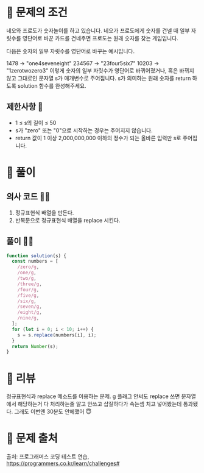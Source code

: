 # 📌 문제의 조건
네오와 프로도가 숫자놀이를 하고 있습니다. 네오가 프로도에게 숫자를 건넬 때 일부 자릿수를 영단어로 바꾼 카드를 건네주면 프로도는 원래 숫자를 찾는 게임입니다.

다음은 숫자의 일부 자릿수를 영단어로 바꾸는 예시입니다.

1478 → "one4seveneight"
234567 → "23four5six7"
10203 → "1zerotwozero3"
이렇게 숫자의 일부 자릿수가 영단어로 바뀌어졌거나, 혹은 바뀌지 않고 그대로인 문자열 s가 매개변수로 주어집니다. s가 의미하는 원래 숫자를 return 하도록 solution 함수를 완성해주세요.

## 제한사항 🤔
* 1 ≤ s의 길이 ≤ 50
* s가 "zero" 또는 "0"으로 시작하는 경우는 주어지지 않습니다.
* return 값이 1 이상 2,000,000,000 이하의 정수가 되는 올바른 입력만 s로 주어집니다.


# 📌 풀이
## 의사 코드 👨‍💻
1. 정규표현식 배열을 만든다.
2. 반복문으로 정규표현식 배열을 replace 시킨다.

## 풀이 👨‍💻

```jsx
function solution(s) {
  const numbers = [
    /zero/g,
    /one/g,
    /two/g,
    /three/g,
    /four/g,
    /five/g,
    /six/g,
    /seven/g,
    /eight/g,
    /nine/g,
  ];
  for (let i = 0; i < 10; i++) {
    s = s.replace(numbers[i], i);
  }
  return Number(s);
}
```

# 📌 리뷰
정규표현식과 replace 메소드를 이용하는 문제.
g 플래그 안써도 replace 쓰면 문자열에서 해당하는거 다 처리하는줄 알고 안쓰고 삽질하다가 속는셈 치고 넣어봤는데 통과됐다.
그래도 이번엔 30분도 안헤맸어 😇

# 📌 문제 출처
출처: 프로그래머스 코딩 테스트 연습, https://programmers.co.kr/learn/challenges# 
